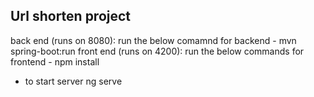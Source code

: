 Url shorten project
--------------------
back end (runs on 8080): run the below comamnd for backend - 
mvn spring-boot:run
front end (runs on 4200): run the below commands for frontend -
npm install
- to start server
ng serve


